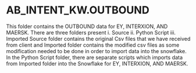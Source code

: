 # AB_INTENT_KW.OUTBOUND
This folder contains the OUTBOUND data for EY, INTERXION, AND MAERSK.
There are three folders present i. Source   ii. Python Script iii. Imported
Source folder contains the original Csv files that we have received from client and Imported folder contains the modified csv files as some modification needed to be done in order to import data into the snowflake.
In the Python Script folder, there are separate scripts which imports data from Imported folder into the Snowflake for EY, INTERXION, AND MAERSK.
